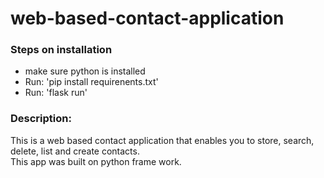 # web-based-contact-application

### Steps on installation
* make sure python is installed
* Run: 'pip install requirenents.txt'
* Run: 'flask run'

### Description:
This is a web based contact application that enables you to store, search, delete, list and create contacts.
<br> This app was built on python frame work.
